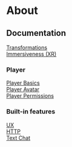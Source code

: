 # About

## Documentation
[Transformations](docs/Transformations.md)\
[Immersiveness (XR)](docs/Immersiveness.md)
### Player
[Player Basics](docs/PlayerBasics.md)\
[Player Avatar](docs/PlayerAvatar.md)\
[Player Permissions](docs/PlayerPermissions.md)
### Built-in features
[UX](docs/UX.md)\
[HTTP](docs/Http.md)\
[Text Chat](docs/TextChat.md)
